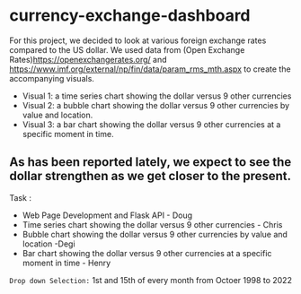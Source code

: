 # currency-exchange-dashboard

For this project, we decided to look at various foreign exchange rates compared to the US dollar. We used data from (Open Exchange Rates)https://openexchangerates.org/ and https://www.imf.org/external/np/fin/data/param_rms_mth.aspx to create the accompanying visuals.
	
  * Visual 1: a time series chart showing the dollar versus 9 other currencies
  * Visual 2: a bubble chart showing the dollar versus 9 other currencies by value and location.
  * Visual 3: a bar chart showing the dollar versus 9 other currencies at a specific moment in time.

As has been reported lately, we expect to see the dollar strengthen as we get closer to the present.
---
Task :
* Web Page Development and Flask API - Doug
* Time series chart showing the dollar versus 9 other currencies - Chris
* Bubble chart showing the dollar versus 9 other currencies by value and location -Degi
* Bar chart showing the dollar versus 9 other currencies at a specific moment in time - Henry

`Drop down Selection:` 1st and 15th of every month from Octoer 1998 to 2022
